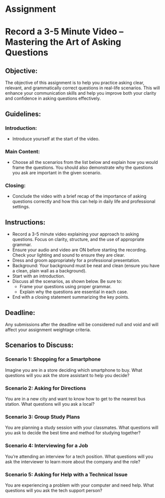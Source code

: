 # Assignment

# Record a 3-5 Minute Video – Mastering the Art of Asking Questions

## Objective:
The objective of this assignment is to help you practice asking clear, relevant, and grammatically correct questions in real-life scenarios. This will enhance your communication skills and help you improve both your clarity and confidence in asking questions effectively.

## Guidelines:

### Introduction:
- Introduce yourself at the start of the video.

### Main Content:
- Choose all the scenarios from the list below and explain how you would frame the questions. You should also demonstrate why the questions you ask are important in the given scenario.

### Closing:
- Conclude the video with a brief recap of the importance of asking questions correctly and how this can help in daily life and professional settings.

## Instructions:
- Record a 3-5 minute video explaining your approach to asking questions. Focus on clarity, structure, and the use of appropriate grammar.
- Ensure your audio and video are ON before starting the recording. Check your lighting and sound to ensure they are clear.
- Dress and groom appropriately for a professional presentation.
- Background: Your background must be neat and clean (ensure you have a clean, plain wall as a background).
- Start with an introduction.
- Discuss all the scenarios, as shown below. Be sure to:
  - Frame your questions using proper grammar.
  - Explain why the questions are essential in each case.
- End with a closing statement summarizing the key points.

## Deadline:
Any submissions after the deadline will be considered null and void and will affect your assignment weightage criteria.

## Scenarios to Discuss:

### Scenario 1: Shopping for a Smartphone
Imagine you are in a store deciding which smartphone to buy. What questions will you ask the store assistant to help you decide?

### Scenario 2: Asking for Directions
You are in a new city and want to know how to get to the nearest bus station. What questions will you ask a local?

### Scenario 3: Group Study Plans
You are planning a study session with your classmates. What questions will you ask to decide the best time and method for studying together?

### Scenario 4: Interviewing for a Job
You’re attending an interview for a tech position. What questions will you ask the interviewer to learn more about the company and the role?

### Scenario 5: Asking for Help with a Technical Issue
You are experiencing a problem with your computer and need help. What questions will you ask the tech support person?
```
